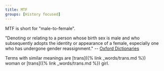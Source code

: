 ```yaml
---
title: MTF
groups: [History focused]
---
```


MTF is short for "male-to-female".

"Denoting or relating to a person whose birth sex is male and who subsequently adopts the identity or appearance of a female, especially one who has undergone gender reassignment." -- [Oxford Dictionaries](https://en.oxforddictionaries.com/definition/male-to-female)

Terms with similar meanings are [trans]({% link _words/trans.md %}) woman or [trans]({% link _words/trans.md %}) girl.